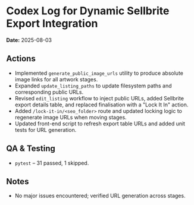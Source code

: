 # Codex Log for Dynamic Sellbrite Export Integration

**Date:** 2025-08-03

## Actions
- Implemented `generate_public_image_urls` utility to produce absolute image links for all artwork stages.
- Expanded `update_listing_paths` to update filesystem paths and corresponding public URLs.
- Revised `edit_listing` workflow to inject public URLs, added Sellbrite export details table, and replaced finalisation with a "Lock It In" action.
- Added `/lock-it-in/<seo_folder>` route and updated locking logic to regenerate image URLs when moving stages.
- Updated front-end script to refresh export table URLs and added unit tests for URL generation.

## QA & Testing
- `pytest` – 31 passed, 1 skipped.

## Notes
- No major issues encountered; verified URL generation across stages.

